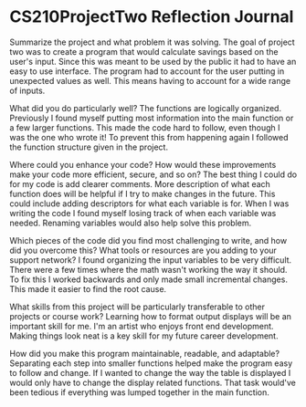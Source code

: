 # CS210ProjectTwo Reflection Journal
Summarize the project and what problem it was solving. 
The goal of project two was to create a program that would calculate savings based on the user's input. Since this was meant to be used by the public it had to have 
an easy to use interface. The program had to account for the user putting in unexpected values as well. This means having to account for a wide range of inputs.

What did you do particularly well? 
The functions are logically organized. Previously I found myself putting most information into the main function or a few larger functions. This made the code hard 
to follow, even though I was the one who wrote it! To prevent this from happening again I followed the function structure given in the project. 

Where could you enhance your code? How would these improvements make your code more efficient, secure, and so on? 
The best thing I could do for my code is add clearer comments. More description of what each function does will be helpful if I try to make changes in the future. 
This could include adding descriptors for what each variable is for. When I was writing the code I found myself losing track of when each variable was needed. 
Renaming variables would also help solve this problem. 

Which pieces of the code did you find most challenging to write, and how did you overcome this? What tools or resources are you adding to your support network? 
I found organizing the input variables to be very difficult. There were a few times where the math wasn't working the way it should. To fix this I worked backwards 
and only made small incremental changes. This made it easier to find the root cause.

What skills from this project will be particularly transferable to other projects or course work? 
Learning how to format output displays will be an important skill for me. I'm an artist who enjoys front end development. Making things look neat is a key skill for my 
future career development. 

How did you make this program maintainable, readable, and adaptable? 
Separating each step into smaller functions helped make the program easy to follow and change. If I wanted to change the way the table is displayed I would only have 
to change the display related functions. That task would've been tedious if everything was lumped together in the main function. 
